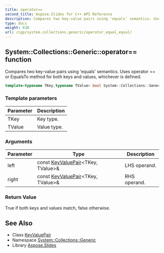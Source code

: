 ```yaml
---
title: operator==
second_title: Aspose.Slides for C++ API Reference
description: Compares two key-value pairs using 'equals' semantics. Uses operator == or EqualsTo method for both keys and values, whichever is defined.
type: docs
weight: 638
url: /cpp/system.collections.generic/operator_equal_equal/
---
```

## System::Collections::Generic::operator== function


Compares two key-value pairs using 'equals' semantics. Uses operator == or EqualsTo method for both keys and values, whichever is defined.

```cpp
template<typename TKey,typename TValue> bool System::Collections::Generic::operator==(const KeyValuePair<TKey, TValue> &left, const KeyValuePair<TKey, TValue> &right)
```


### Template parameters

| Parameter | Description |
| --- | --- |
| TKey | Key type. |
| TValue | Value type. |

### Arguments

| Parameter | Type | Description |
| --- | --- | --- |
| left | const [KeyValuePair](../keyvaluepair/)\<TKey, TValue\>\& | LHS operand. |
| right | const [KeyValuePair](../keyvaluepair/)\<TKey, TValue\>\& | RHS operand. |

### Return Value

True if both keys and values match, false otherwise.

## See Also

* Class [KeyValuePair](../keyvaluepair/)
* Namespace [System::Collections::Generic](../)
* Library [Aspose.Slides](../../)
